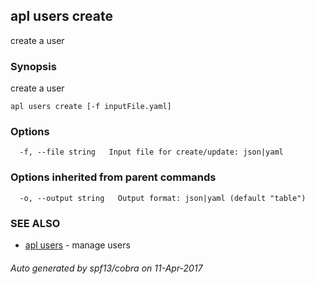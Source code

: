 ## apl users create

create a user

### Synopsis


create a user

```
apl users create [-f inputFile.yaml]
```

### Options

```
  -f, --file string   Input file for create/update: json|yaml
```

### Options inherited from parent commands

```
  -o, --output string   Output format: json|yaml (default "table")
```

### SEE ALSO
* [apl users](apl_users.md)	 - manage users

###### Auto generated by spf13/cobra on 11-Apr-2017
